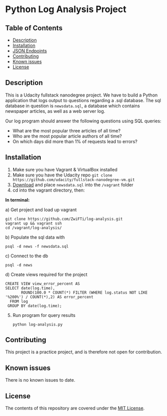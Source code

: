# Python Log Analysis Project

## Table of Contents

* [Description](#description)
* [Installation](#installation)
* [JSON Endpoints](#REST)
* [Contributing](#contributing)
* [Known issues](#known)
* [License](#known)

## Description

This is a Udacity fullstack nanodegree project. We have to build a Python application
that logs output to questions regarding a .sql database. The sql database in question
is `newsdata.sql`, a database which contains newspaper articles, as well as a web server
log. 

Our log program should answer the following questions using SQL queries:

- What are the most popular three articles of all time?
- Who are the most popular article authors of all time?
- On which days did more than 1% of requests lead to errors?

## Installation

1. Make sure you have Vagrant & VirtualBox installed
2. Make sure you have the Udacity repo
`git clone https://github.com/udacity/fullstack-nanodegree-vm.git`
3. [Download](https://d17h27t6h515a5.cloudfront.net/topher/2016/August/57b5f748_newsdata/newsdata.zip) and place `newsdata.sql` into the `/vagrant` folder
4. cd into the vagrant directory, then:

**In terminal:**

a) Get project and load up vagrant

    git clone https://github.com/ZwiFTi/log-analysis.git
    vagrant up && vagrant ssh
    cd /vagrant/log-analysis/
    
b) Populate the sql data with

    psql -d news -f newsdata.sql
    
c) Connect to the db

    psql -d news
    
d) Create views required for the project

```
CREATE VIEW view_error_percent AS 
SELECT date(log.time),
       ROUND(100.0 * COUNT(*) FILTER (WHERE log.status NOT LIKE '%200%') / COUNT(*),2) AS error_percent
  FROM log
 GROUP BY date(log.time);
```

5. Run program for query results

       python log-analysis.py
    


## Contributing

This project is a practice project, and is therefore not open for contribution.


## Known issues

There is no known issues to date.


## License

The contents of this repository are covered under the [MIT License](LICENSE).





